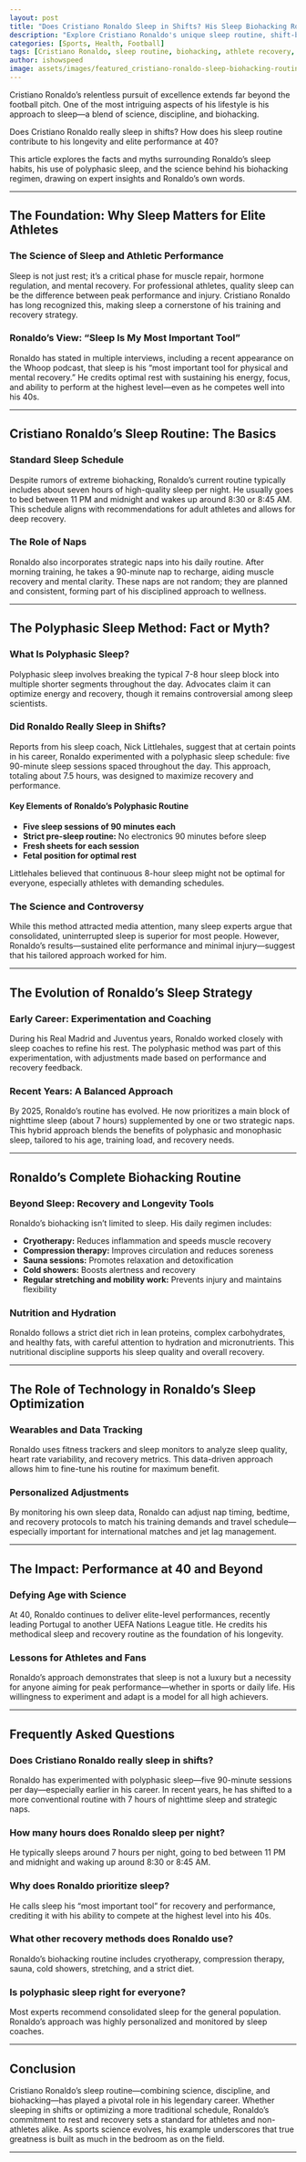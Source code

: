 ```yaml
---
layout: post
title: "Does Cristiano Ronaldo Sleep in Shifts? His Sleep Biohacking Routine"
description: "Explore Cristiano Ronaldo's unique sleep routine, shift-based naps, and biohacking secrets that fuel his legendary football performance."
categories: [Sports, Health, Football]
tags: [Cristiano Ronaldo, sleep routine, biohacking, athlete recovery, football]
author: ishowspeed
image: assets/images/featured_cristiano-ronaldo-sleep-biohacking-routine.webp
---
```


Cristiano Ronaldo’s relentless pursuit of excellence extends far beyond the football pitch. One of the most intriguing aspects of his lifestyle is his approach to sleep—a blend of science, discipline, and biohacking. 

Does Cristiano Ronaldo really sleep in shifts? How does his sleep routine contribute to his longevity and elite performance at 40? 

This article explores the facts and myths surrounding Ronaldo’s sleep habits, his use of polyphasic sleep, and the science behind his biohacking regimen, drawing on expert insights and Ronaldo’s own words.

---

## The Foundation: Why Sleep Matters for Elite Athletes

### The Science of Sleep and Athletic Performance

Sleep is not just rest; it’s a critical phase for muscle repair, hormone regulation, and mental recovery. For professional athletes, quality sleep can be the difference between peak performance and injury. Cristiano Ronaldo has long recognized this, making sleep a cornerstone of his training and recovery strategy.

### Ronaldo’s View: “Sleep Is My Most Important Tool”

Ronaldo has stated in multiple interviews, including a recent appearance on the Whoop podcast, that sleep is his “most important tool for physical and mental recovery.” He credits optimal rest with sustaining his energy, focus, and ability to perform at the highest level—even as he competes well into his 40s.

---

## Cristiano Ronaldo’s Sleep Routine: The Basics

### Standard Sleep Schedule

Despite rumors of extreme biohacking, Ronaldo’s current routine typically includes about seven hours of high-quality sleep per night. He usually goes to bed between 11 PM and midnight and wakes up around 8:30 or 8:45 AM. This schedule aligns with recommendations for adult athletes and allows for deep recovery.

### The Role of Naps

Ronaldo also incorporates strategic naps into his daily routine. After morning training, he takes a 90-minute nap to recharge, aiding muscle recovery and mental clarity. These naps are not random; they are planned and consistent, forming part of his disciplined approach to wellness.

---

## The Polyphasic Sleep Method: Fact or Myth?

### What Is Polyphasic Sleep?

Polyphasic sleep involves breaking the typical 7-8 hour sleep block into multiple shorter segments throughout the day. Advocates claim it can optimize energy and recovery, though it remains controversial among sleep scientists.

### Did Ronaldo Really Sleep in Shifts?

Reports from his sleep coach, Nick Littlehales, suggest that at certain points in his career, Ronaldo experimented with a polyphasic sleep schedule: five 90-minute sleep sessions spaced throughout the day. This approach, totaling about 7.5 hours, was designed to maximize recovery and performance.

#### Key Elements of Ronaldo’s Polyphasic Routine

- **Five sleep sessions of 90 minutes each**
- **Strict pre-sleep routine:** No electronics 90 minutes before sleep
- **Fresh sheets for each session**
- **Fetal position for optimal rest**

Littlehales believed that continuous 8-hour sleep might not be optimal for everyone, especially athletes with demanding schedules.

### The Science and Controversy

While this method attracted media attention, many sleep experts argue that consolidated, uninterrupted sleep is superior for most people. However, Ronaldo’s results—sustained elite performance and minimal injury—suggest that his tailored approach worked for him.

---

## The Evolution of Ronaldo’s Sleep Strategy

### Early Career: Experimentation and Coaching

During his Real Madrid and Juventus years, Ronaldo worked closely with sleep coaches to refine his rest. The polyphasic method was part of this experimentation, with adjustments made based on performance and recovery feedback.

### Recent Years: A Balanced Approach

By 2025, Ronaldo’s routine has evolved. He now prioritizes a main block of nighttime sleep (about 7 hours) supplemented by one or two strategic naps. This hybrid approach blends the benefits of polyphasic and monophasic sleep, tailored to his age, training load, and recovery needs.

---

## Ronaldo’s Complete Biohacking Routine

### Beyond Sleep: Recovery and Longevity Tools

Ronaldo’s biohacking isn’t limited to sleep. His daily regimen includes:

- **Cryotherapy:** Reduces inflammation and speeds muscle recovery
- **Compression therapy:** Improves circulation and reduces soreness
- **Sauna sessions:** Promotes relaxation and detoxification
- **Cold showers:** Boosts alertness and recovery
- **Regular stretching and mobility work:** Prevents injury and maintains flexibility

### Nutrition and Hydration

Ronaldo follows a strict diet rich in lean proteins, complex carbohydrates, and healthy fats, with careful attention to hydration and micronutrients. This nutritional discipline supports his sleep quality and overall recovery.

---

## The Role of Technology in Ronaldo’s Sleep Optimization

### Wearables and Data Tracking

Ronaldo uses fitness trackers and sleep monitors to analyze sleep quality, heart rate variability, and recovery metrics. This data-driven approach allows him to fine-tune his routine for maximum benefit.

### Personalized Adjustments

By monitoring his own sleep data, Ronaldo can adjust nap timing, bedtime, and recovery protocols to match his training demands and travel schedule—especially important for international matches and jet lag management.

---

## The Impact: Performance at 40 and Beyond

### Defying Age with Science

At 40, Ronaldo continues to deliver elite-level performances, recently leading Portugal to another UEFA Nations League title. He credits his methodical sleep and recovery routine as the foundation of his longevity.

### Lessons for Athletes and Fans

Ronaldo’s approach demonstrates that sleep is not a luxury but a necessity for anyone aiming for peak performance—whether in sports or daily life. His willingness to experiment and adapt is a model for all high achievers.

---

## Frequently Asked Questions

### Does Cristiano Ronaldo really sleep in shifts?

Ronaldo has experimented with polyphasic sleep—five 90-minute sessions per day—especially earlier in his career. In recent years, he has shifted to a more conventional routine with 7 hours of nighttime sleep and strategic naps.

### How many hours does Ronaldo sleep per night?

He typically sleeps around 7 hours per night, going to bed between 11 PM and midnight and waking up around 8:30 or 8:45 AM.

### Why does Ronaldo prioritize sleep?

He calls sleep his “most important tool” for recovery and performance, crediting it with his ability to compete at the highest level into his 40s.

### What other recovery methods does Ronaldo use?

Ronaldo’s biohacking routine includes cryotherapy, compression therapy, sauna, cold showers, stretching, and a strict diet.

### Is polyphasic sleep right for everyone?

Most experts recommend consolidated sleep for the general population. Ronaldo’s approach was highly personalized and monitored by sleep coaches.

---

## Conclusion

Cristiano Ronaldo’s sleep routine—combining science, discipline, and biohacking—has played a pivotal role in his legendary career. Whether sleeping in shifts or optimizing a more traditional schedule, Ronaldo’s commitment to rest and recovery sets a standard for athletes and non-athletes alike. As sports science evolves, his example underscores that true greatness is built as much in the bedroom as on the field.

---
